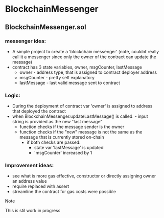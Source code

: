 # BlockchainMessenger

## BlockchainMessenger.sol 
  ### messenger idea:
  - A simple project to create a 'blockchain messenger' (note, couldnt really call it a messenger since only the owner of the contract can update the message)
  - contract has 3 state variables, owner, msgCounter, lastMessage
    - owner - address type, that is assigned to contract deployer address
    - msgCounter - pretty self explanatory
    - lastMessage - last valid message sent to contract

 ### Logic:
   - During the deployment of contract var 'owner' is assigned to address that deployed the contract
   - when BlockchainMessenger.updateLastMessage() is called:
    - input string is provided as the new "last message"
     - function checks if the message sender is the owner
     - function checks if the "new" message is not the same as the message that is currently stored on-chain
       - if both checks are passed:
         - state var 'lastMessage' is updated
         - 'msgCounter' increased by 1

    
   
### Improvement ideas:
  - see what is more gas effective, constructor or directly assigning owner an address value
  - require replaced with assert
  - streamline the contract for gas costs were possible


> [!NOTE]
> This is stil work in progress
